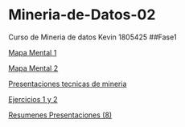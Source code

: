 # Mineria-de-Datos-02
Curso de Mineria de datos Kevin 1805425
##Fase1

[Mapa Mental 1 ](https://github.com/kevingonzalez1805425/Mineria-de-Datos-02/blob/master/Mapamental%201%20Mineria.pdf)

[Mapa Mental 2 ](https://github.com/kevingonzalez1805425/Mineria-de-Datos-02/blob/master/Mapa%20mental%202%201805425...pdf)

[Presentaciones tecnicas de mineria](https://github.com/kevingonzalez1805425/Mineria-de-Datos-02/blob/master/Presentacion_Clasificacion__02.pdf)

[Ejercicios 1 y 2 ](https://github.com/kevingonzalez1805425/Mineria-de-Datos-02/blob/master/Ejercicios_1.pdf)

[Resumenes Presentaciones (8)](https://github.com/kevingonzalez1805425/Mineria-de-Datos-02/blob/master/Resumenes_1805425...pdf)
